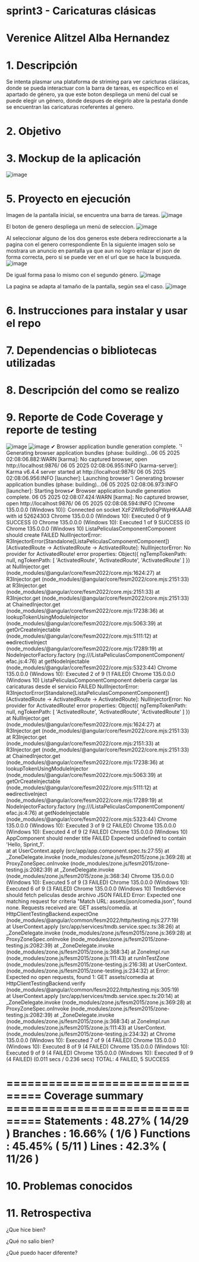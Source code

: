 # sprint3 - Caricaturas clásicas
# Verenice Alitzel Alba Hernandez
# 1. Descripción
Se intenta plasmar una plataforma de striming para ver caricturas clásicas, donde se pueda interactuar con la barra de tareas, es específico en el apartado de género, ya que este boton despliega un menú del cual se puede elegir un género, donde despues de elegirlo abre la pestaña donde se encuentran las caricaturas rceferentes al genero.

# 2. Objetivo

# 3. Mockup de la aplicación
![image](https://github.com/user-attachments/assets/366a22b8-1157-4c57-8dbc-623dc75f7552)

# 5. Proyecto en ejecución
Imagen de la pantalla inicial, se encuentra una barra de tareas.
![image](https://github.com/user-attachments/assets/2ab36a7f-e64a-445a-b77b-ce250194fe3a)

El boton de genero despliega un menú de seleccion.
![image](https://github.com/user-attachments/assets/976af056-6c77-40c9-b47d-cf65d0f0d57a)

Al seleccionar alguno de los dos generos este debera redireccionarte a la pagina con el genero correspondiente
En la siguiente imagen solo se mostrara un anuncio en pantalla ya que aun no logro enlazar el json de forma correcta, pero si se puede ver en el url que se hace la busqueda.
![image](https://github.com/user-attachments/assets/c87087ab-7bbe-4890-9004-9ddf2642f4d3)

De igual forma pasa lo mismo con el segundo género.
![image](https://github.com/user-attachments/assets/d08e4507-c895-4ae8-9bbc-17989ccfe94c)

La pagina se adapta al tamaño de la pantalla, según sea el caso.
![image](https://github.com/user-attachments/assets/0d7a1084-a3a8-4697-871c-9d932ee2a4f1)

# 6. Instrucciones para instalar y usar el repo

# 7. Dependencias o bibliotecas utilizadas

# 8. Descripción del como se realizo

# 9. Reporte de Code Coverage y reporte de testing
![image](https://github.com/user-attachments/assets/6e4b0a7a-e6eb-4161-bab3-c9bbdb08e314)
![image](https://github.com/user-attachments/assets/0a492545-ddbe-4ed3-be3e-a66d7ed8b84a)
✔ Browser application bundle generation complete.
⠙ Generating browser application bundles (phase: building)...06 05 2025 02:08:06.882:WARN [karma]: No captured browser, open http://localhost:9876/
06 05 2025 02:08:06.955:INFO [karma-server]: Karma v6.4.4 server started at http://localhost:9876/
06 05 2025 02:08:06.956:INFO [launcher]: Launching browser⠹ Generating browser application bundles (phase: building)...06 05 2025 02:08:06.973:INFO [launcher]: Starting brows✔ Browser application bundle generation complete.
06 05 2025 02:08:07.424:WARN [karma]: No captured browser, open http://localhost:9876/
06 05 2025 02:08:08.594:INFO [Chrome 135.0.0.0 (Windows 10)]: Connected on socket XzF2WRz9o6qPWpHKAAAB with id 52624303
Chrome 135.0.0.0 (Windows 10): Executed 0 of 9 SUCCESS (0 Chrome 135.0.0.0 (Windows 10): Executed 1 of 9 SUCCESS (0 Chrome 135.0.0.0 (Windows 10) ListaPeliculasComponentComponent should create FAILED
        NullInjectorError: R3InjectorError(Standalone[ListaPeliculasComponentComponent])[ActivatedRoute -> ActivatedRoute -> ActivatedRoute]:
          NullInjectorError: No provider for ActivatedRoute!
        error properties: Object({ ngTempTokenPath: null, ngTokenPath: [ 'ActivatedRoute', 'ActivatedRoute', 'ActivatedRoute' ] })
            at NullInjector.get (node_modules/@angular/core/fesm2022/core.mjs:1624:27)
            at R3Injector.get (node_modules/@angular/core/fesm2022/core.mjs:2151:33)
            at R3Injector.get (node_modules/@angular/core/fesm2022/core.mjs:2151:33)
            at R3Injector.get (node_modules/@angular/core/fesm2022/core.mjs:2151:33)
            at ChainedInjector.get (node_modules/@angular/core/fesm2022/core.mjs:17238:36)
            at lookupTokenUsingModuleInjector (node_modules/@angular/core/fesm2022/core.mjs:5063:39)
            at getOrCreateInjectable (node_modules/@angular/core/fesm2022/core.mjs:5111:12)
            at ɵɵdirectiveInject (node_modules/@angular/core/fesm2022/core.mjs:17289:19)
            at NodeInjectorFactory.factory (ng:///ListaPeliculasComponentComponent/ɵfac.js:4:76)
            at getNodeInjectable (node_modules/@angular/core/fesm2022/core.mjs:5323:44)
Chrome 135.0.0.0 (Windows 10): Executed 2 of 9 (1 FAILED) Chrome 135.0.0.0 (Windows 10) ListaPeliculasComponentComponent debería cargar las caricaturas desde el servicio FAILED
        NullInjectorError: R3InjectorError(Standalone[ListaPeliculasComponentComponent])[ActivatedRoute -> ActivatedRoute -> ActivatedRoute]:
          NullInjectorError: No provider for ActivatedRoute!
        error properties: Object({ ngTempTokenPath: null, ngTokenPath: [ 'ActivatedRoute', 'ActivatedRoute', 'ActivatedRoute' ] })
            at NullInjector.get (node_modules/@angular/core/fesm2022/core.mjs:1624:27)
            at R3Injector.get (node_modules/@angular/core/fesm2022/core.mjs:2151:33)
            at R3Injector.get (node_modules/@angular/core/fesm2022/core.mjs:2151:33)
            at R3Injector.get (node_modules/@angular/core/fesm2022/core.mjs:2151:33)
            at ChainedInjector.get (node_modules/@angular/core/fesm2022/core.mjs:17238:36)
            at lookupTokenUsingModuleInjector (node_modules/@angular/core/fesm2022/core.mjs:5063:39)
            at getOrCreateInjectable (node_modules/@angular/core/fesm2022/core.mjs:5111:12)
            at ɵɵdirectiveInject (node_modules/@angular/core/fesm2022/core.mjs:17289:19)
            at NodeInjectorFactory.factory (ng:///ListaPeliculasComponentComponent/ɵfac.js:4:76)
            at getNodeInjectable (node_modules/@angular/core/fesm2022/core.mjs:5323:44)
Chrome 135.0.0.0 (Windows 10): Executed 3 of 9 (2 FAILED) Chrome 135.0.0.0 (Windows 10): Executed 4 of 9 (2 FAILED) Chrome 135.0.0.0 (Windows 10) AppComponent should render title FAILED
        Expected undefined to contain 'Hello, Sprint_1'.  
            at <Jasmine>
            at UserContext.apply (src/app/app.component.spec.ts:27:55)
            at _ZoneDelegate.invoke (node_modules/zone.js/fesm2015/zone.js:369:28)
            at ProxyZoneSpec.onInvoke (node_modules/zone.js/fesm2015/zone-testing.js:2082:39)
            at _ZoneDelegate.invoke (node_modules/zone.js/fesm2015/zone.js:368:34)
Chrome 135.0.0.0 (Windows 10): Executed 5 of 9 (3 FAILED) Chrome 135.0.0.0 (Windows 10): Executed 6 of 9 (3 FAILED) Chrome 135.0.0.0 (Windows 10) TmdbService should fetch peliculas desde archivo JSON FAILED
        Error: Expected one matching request for criteria "Match URL: assets/json/comedia.json", found none. Requests received are: GET assets/comedia.
            at HttpClientTestingBackend.expectOne (node_modules/@angular/common/fesm2022/http/testing.mjs:277:19)   
            at UserContext.apply (src/app/services/tmdb.service.spec.ts:38:26)
            at _ZoneDelegate.invoke (node_modules/zone.js/fesm2015/zone.js:369:28)
            at ProxyZoneSpec.onInvoke (node_modules/zone.js/fesm2015/zone-testing.js:2082:39)
            at _ZoneDelegate.invoke (node_modules/zone.js/fesm2015/zone.js:368:34)
            at ZoneImpl.run (node_modules/zone.js/fesm2015/zone.js:111:43)
            at runInTestZone (node_modules/zone.js/fesm2015/zone-testing.js:216:38)
            at UserContext.<anonymous> (node_modules/zone.js/fesm2015/zone-testing.js:234:32)
            at <Jasmine>
        Error: Expected no open requests, found 1: GET assets/comedia
            at HttpClientTestingBackend.verify (node_modules/@angular/common/fesm2022/http/testing.mjs:305:19)      
            at UserContext.apply (src/app/services/tmdb.service.spec.ts:20:14)
            at _ZoneDelegate.invoke (node_modules/zone.js/fesm2015/zone.js:369:28)
            at ProxyZoneSpec.onInvoke (node_modules/zone.js/fesm2015/zone-testing.js:2082:39)
            at _ZoneDelegate.invoke (node_modules/zone.js/fesm2015/zone.js:368:34)
            at ZoneImpl.run (node_modules/zone.js/fesm2015/zone.js:111:43)
            at UserContext.<anonymous> (node_modules/zone.js/fesm2015/zone-testing.js:234:32)
            at <Jasmine>
Chrome 135.0.0.0 (Windows 10): Executed 7 of 9 (4 FAILED) Chrome 135.0.0.0 (Windows 10): Executed 8 of 9 (4 FAILED) Chrome 135.0.0.0 (Windows 10): Executed 9 of 9 (4 FAILED) Chrome 135.0.0.0 (Windows 10): Executed 9 of 9 (4 FAILED) (0.011 secs / 0.236 secs)
TOTAL: 4 FAILED, 5 SUCCESS

=============================== Coverage summary ===============================
Statements   : 48.27% ( 14/29 )
Branches     : 16.66% ( 1/6 )
Functions    : 45.45% ( 5/11 )
Lines        : 42.3% ( 11/26 )
================================================================================


# 10. Problemas conocidos

# 11. Retrospectiva
¿Que hice bien?

¿Qué no salio bien?

¿Qué puedo hacer diferente?
      
